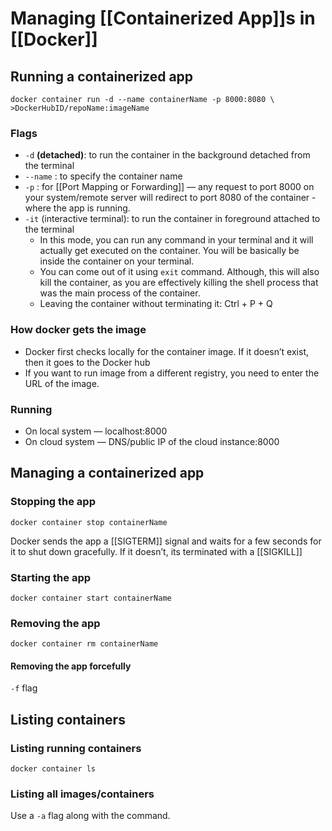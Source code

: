 # Managing [[Containerized App]]s in [[Docker]]

## Running a containerized app

```docker
docker container run -d --name containerName -p 8000:8080 \
>DockerHubID/repoName:imageName
```

### Flags

- `-d` **(detached)**: to run the container in the background detached from the terminal
- `--name` : to specify the container name
- `-p` : for [[Port Mapping or Forwarding]] — any request to port 8000 on your system/remote server will redirect to port 8080 of the container - where the app is running.
- `-it` (interactive terminal): to run the container in foreground attached to the terminal
  - In this mode, you can run any command in your terminal and it will actually get executed on the container. You will be basically be inside the container on your terminal.
  - You can come out of it using `exit` command. Although, this will also kill the container, as you are effectively killing the shell process that was the main process of the container.
  - Leaving the container without terminating it: Ctrl + P + Q

### How docker gets the image

- Docker first checks locally for the container image. If it doesn’t exist, then it goes to the Docker hub
- If you want to run image from a different registry, you need to enter the URL of the image.

### Running

- On local system — localhost:8000
- On cloud system — DNS/public IP of the cloud instance:8000

## Managing a containerized app

### Stopping the app

```docker
docker container stop containerName
```

Docker sends the app a [[SIGTERM]] signal and waits for a few seconds for it to shut down gracefully. If it doesn’t, its terminated with a [[SIGKILL]]

### Starting the app

```docker
docker container start containerName
```

### Removing the app

```docker
docker container rm containerName
```

#### Removing the app forcefully

`-f` flag

## Listing containers

### Listing running containers

```docker
docker container ls
```

### Listing all images/containers

Use a `-a` flag along with the command.
